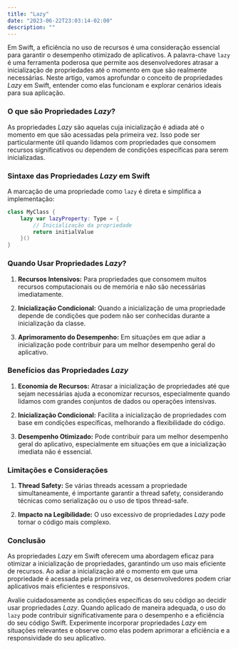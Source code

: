 ```yaml
---
title: "Lazy"
date: "2023-06-22T23:03:14-02:00"
description: ""
---
```


Em Swift, a eficiência no uso de recursos é uma consideração essencial para garantir o desempenho otimizado de aplicativos. A palavra-chave `lazy` é uma ferramenta poderosa que permite aos desenvolvedores atrasar a inicialização de propriedades até o momento em que são realmente necessárias. Neste artigo, vamos aprofundar o conceito de propriedades *Lazy* em Swift, entender como elas funcionam e explorar cenários ideais para sua aplicação.

### **O que são Propriedades *Lazy*?**

As propriedades *Lazy* são aquelas cuja inicialização é adiada até o momento em que são acessadas pela primeira vez. Isso pode ser particularmente útil quando lidamos com propriedades que consomem recursos significativos ou dependem de condições específicas para serem inicializadas.

### **Sintaxe das Propriedades *Lazy* em Swift**

A marcação de uma propriedade como `lazy` é direta e simplifica a implementação:

```swift
class MyClass {
    lazy var lazyProperty: Type = {
        // Inicialização da propriedade
        return initialValue
    }()
}
```

### **Quando Usar Propriedades *Lazy*?**

1. **Recursos Intensivos:** Para propriedades que consomem muitos recursos computacionais ou de memória e não são necessárias imediatamente.

2. **Inicialização Condicional:** Quando a inicialização de uma propriedade depende de condições que podem não ser conhecidas durante a inicialização da classe.

3. **Aprimoramento do Desempenho:** Em situações em que adiar a inicialização pode contribuir para um melhor desempenho geral do aplicativo.

### **Benefícios das Propriedades *Lazy***

1. **Economia de Recursos:** Atrasar a inicialização de propriedades até que sejam necessárias ajuda a economizar recursos, especialmente quando lidamos com grandes conjuntos de dados ou operações intensivas.

2. **Inicialização Condicional:** Facilita a inicialização de propriedades com base em condições específicas, melhorando a flexibilidade do código.

3. **Desempenho Otimizado:** Pode contribuir para um melhor desempenho geral do aplicativo, especialmente em situações em que a inicialização imediata não é essencial.

### **Limitações e Considerações**

1. **Thread Safety:** Se várias threads acessam a propriedade simultaneamente, é importante garantir a thread safety, considerando técnicas como serialização ou o uso de tipos thread-safe.

2. **Impacto na Legibilidade:** O uso excessivo de propriedades *Lazy* pode tornar o código mais complexo.

### **Conclusão**

As propriedades *Lazy* em Swift oferecem uma abordagem eficaz para otimizar a inicialização de propriedades, garantindo um uso mais eficiente de recursos. Ao adiar a inicialização até o momento em que uma propriedade é acessada pela primeira vez, os desenvolvedores podem criar aplicativos mais eficientes e responsivos.

Avalie cuidadosamente as condições específicas do seu código ao decidir usar propriedades *Lazy*. Quando aplicado de maneira adequada, o uso do `lazy` pode contribuir significativamente para o desempenho e a eficiência do seu código Swift. Experimente incorporar propriedades *Lazy* em situações relevantes e observe como elas podem aprimorar a eficiência e a responsividade do seu aplicativo.
